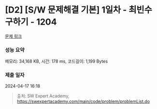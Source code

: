# [D2] [S/W 문제해결 기본] 1일차 - 최빈수 구하기 - 1204 

[문제 링크](https://swexpertacademy.com/main/code/problem/problemDetail.do?contestProbId=AV13zo1KAAACFAYh) 

### 성능 요약

메모리: 34,168 KB, 시간: 178 ms, 코드길이: 1,199 Bytes

### 제출 일자

2024-04-17 16:18



> 출처: SW Expert Academy, https://swexpertacademy.com/main/code/problem/problemList.do